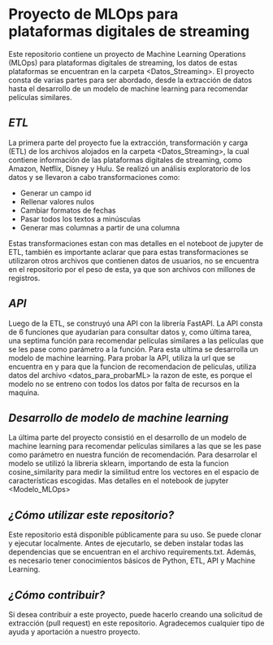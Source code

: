 # Proyecto de MLOps para plataformas digitales de streaming
Este repositorio contiene un proyecto de Machine Learning Operations (MLOps) para plataformas digitales de streaming, los datos de estas plataformas se encuentran en la carpeta <Datos_Streaming>. El proyecto consta de varias partes para ser abordado, desde la extracción de datos hasta el desarrollo de un modelo de machine learning para recomendar películas similares.

## _ETL_
La primera parte del proyecto fue la extracción, transformación y carga (ETL) de los archivos alojados en la carpeta <Datos_Streaming>, la cual contiene información de las plataformas digitales de streaming, como Amazon, Netflix, Disney y Hulu. Se realizó un análisis exploratorio de los datos y se llevaron a cabo transformaciones como:
* Generar un campo id
* Rellenar valores nulos
* Cambiar formatos de fechas
* Pasar todos los textos a minúsculas
* Generar mas columnas a partir de una columna

Estas transformaciones estan con mas detalles en el noteboot de jupyter de ETL, también es importante aclarar que para estas transformaciones se utilizaron otros archivos que contienen datos de usuarios, no se encuentra en el repositorio por el peso de esta, ya que son archivos con millones de registros.

## _API_
Luego de la ETL, se construyó una API con la librería FastAPI. La API consta de 6 funciones que ayudarían para consultar datos y, como última tarea, una septima función para recomendar películas similares a las películas que se les pase como parámetro a la función. Para esta ultima se desarrolla un modelo de machine learning. Para probar la API, utiliza la url que se encuentra en <urlApi> y para que la funcion de recomendacion de peliculas, utiliza datos del archivo <datos_para_probarML> la razon de este, es porque el modelo no se entreno con todos los datos por falta de recursos en la maquina.

## _Desarrollo de modelo de machine learning_
La última parte del proyecto consistió en el desarrollo de un modelo de machine learning para recomendar películas similares a las que se les pase como parámetro en nuestra función de recomendación. Para desarrolar el modelo se utilizó la libreria sklearn, importando de esta la funcion cosine_similarity para medir la similitud entre los vectores en el espacio de características escogidas. Mas detalles en el notebook de jupyter <Modelo_MLOps>

## _¿Cómo utilizar este repositorio?_
Este repositorio está disponible públicamente para su uso. Se puede clonar y ejecutar localmente. Antes de ejecutarlo, se deben instalar todas las dependencias que se encuentran en el archivo requirements.txt. Además, es necesario tener conocimientos básicos de Python, ETL, API y Machine Learning.

## _¿Cómo contribuir?_
Si desea contribuir a este proyecto, puede hacerlo creando una solicitud de extracción (pull request) en este repositorio. Agradecemos cualquier tipo de ayuda y aportación a nuestro proyecto.

